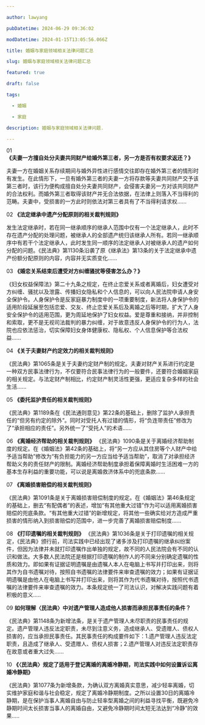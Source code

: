 ```yaml
---

author: lawyang

pubDatetime: 2024-06-29 09:36:02

modDatetime: 2024-01-15T13:05:56.066Z

title: 婚姻与家庭领域相关法律问题汇总

slug: 婚姻与家庭领域相关法律问题汇总

featured: true

draft: false

tags:

  - 婚姻

  - 家庭

description: 婚姻与家庭领域相关法律问题.

---
```


01 **《夫妻一方擅自处分夫妻共同财产给婚外第三者，另一方是否有权要求返还？》**

夫妻一方在婚姻关系存续期间与婚外异性进行感情交往即存在婚外第三者的情形时有发生。在此情形下，一旦有婚外第三者的夫妻一方将存款等夫妻共同财产交予该第三者时，该行为便构成擅自处分夫妻共同财产，会侵害夫妻另一方对该共同财产的合法权利。而婚外第三者取得该财产并无合法依据，在法律上则落入不当得利的范畴。夫妻中，受损害的一方此时则依法对第三者具有了不当得利请求权......

02 **《法定继承中遗产分配原则的相关裁判规则》**

发生法定继承时，若在同一继承顺序的继承人范围中仅有一个法定继承人，此时不存在遗产分配的处理问题，被继承人的全部遗产统归该继承人所有。若同一继承顺序中有若干个法定继承人，此时发生同一顺序的法定继承人对被继承人的遗产如何分配的问题。《民法典》第1130条沿袭了原《继承法》第13条的关于法定继承中遗产份额分配原则的内容，内容并无实质变化......

03 **《婚恋关系结束后遭受对方纠缠骚扰等侵害怎么办？》**

《妇女权益保障法》第二十九条之规定，在终止恋爱关系或者离婚后，妇女遭受对方纠缠、骚扰以及泄露、传播妇女隐私和个人信息的，可以向人民法院申请人身安全保护令。人身保护令是反家庭暴力制度中的一项重要制度，新法将人身保护令的适用阶段延展至包括恋爱、交友、终止恋爱关系后及离婚之后等时期，扩大了人身安全保护令的适用范围，更为周延地保护了妇女权益。爱是尊重和接纳，并非控制和索取，更不是无视司法裁判的暴力纠缠，对于故意违反人身保护令的行为人，法院也应依法惩治，切实保障妇女身体健康权、隐私权、个人信息保护等合法权益......

04 **《关于夫妻财产约定效力的相关裁判规则》**

《民法典》第1065条是关于夫妻约定财产制的规定。夫妻对财产关系进行约定是一种双方民事法律行为，不仅要符合民事法律行为的一般要件，还要符合婚姻家庭的相关规定。与法定财产制相比，约定财产制灵活性更强，更适应复杂多样的社会生活......

05 **《委托监护责任的相关裁判规则》**

《民法典》第1189条在《民法通则意见》第22条的基础上，删除了监护人承担责任的“但另有约定的除外”。同时对受托人有过错的情形，将“负连带责任”修改为了“承担相应的责任”。另外统一了“受托人”的术语......

06 **《离婚经济帮助的相关裁判规则》**
《民法典》1090条是关于离婚经济帮助制度的规定。在《婚姻法》第42条的基础上，将“另一方应从其住房等个人财产中给予适当帮助”修改为“有负担能力的另一方应当给予适当帮助”，取消了对承担经济帮助义务的责任财产的限制。离婚经济帮助制度承担着保障离婚时生活困难一方的基本生存利益的重要功能，可以说是离婚救济体系中的兜底条款......

07 **《离婚损害赔偿的相关裁判规则》**

《民法典》第1091条是关于离婚损害赔偿制度的规定。在《婚姻法》第46条规定的基础上，删去“有配偶者”的表述，增加“有其他重大过错”作为可以适用离婚损害赔偿的兜底条款。“有其他重大过错”的新增规定，将其他一些确实给对方造成严重损害的情形纳入到损害赔偿的范围中，进一步完善了离婚损害赔偿制度......

08 **《打印遗嘱的相关裁判规则》**
《民法典》第1036条是关于打印遗嘱的相关规定，《民法典》颁行前，司法实践中已经出现了诸多涉及打印遗嘱的继承纠纷案件，但因为法律并未就打印遗嘱作出单独的规定，故不同的人民法院会有不同的认识和做法。大多数人民法院还是根据打印遗嘱的制作人的不同来分别确定遗嘱的性质和效力。即如果有证据证明遗嘱是由遗嘱人本人在电脑上书写并打印出来，则将其作为自书遗嘱对待，按照自书遗嘱的法律要件来审查遗嘱的效力；如果有证据证明遗嘱是由他人在电脑上书写并打印出来，则将其作为代书遗嘱对待，按照代书遗嘱的法律要件来审查遗嘱的效力。本条规定统一了司法认识，对解决实践问题有着积极的意义.....

09 **如何理解〈民法典〉中对遗产管理人造成他人损害而承担民事责任的条件？**

《民法典》第1148条为新增法条，是关于遗产管理人未尽职责的民事责任的规定。遗产管理人违反法定职责，未尽到注意义务，造成继承人、受遗赠人、债权人损害的，应当承担民事责任。其民事责任的构成要件如下：1.遗产管理人违反法定职责，且造成了继承人、受遗赠人、债权人损害；2.遗产管理人对违反法定职责存在故意或者重大过失......

10 **《〈民法典〉规定了适用于登记离婚的离婚冷静期，司法实践中如何设置诉讼离婚冷静期》**

《民法典》第1077条为新增条款，为确认双方离婚真实意思，减少轻率离婚，切实维护家庭和谐与社会稳定，规定了离婚冷静期制度。之所以设置30日的离婚冷静期，是在保护当事人离婚自由与防止轻率型离婚之间的利益寻找平衡，既避免冷静期时间太长损害当事人的离婚自由，又避免冷静期时间太短无法达到“冷静”的效果.....